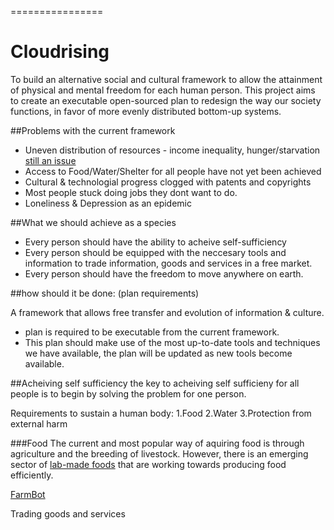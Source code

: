 



================

Cloudrising
================

To build an alternative social and cultural framework to allow the attainment of physical and mental freedom for each human person. This project aims to create an executable open-sourced plan to redesign the way our society functions, in favor of more evenly distributed bottom-up systems.


##Problems with the current framework

- Uneven distribution of resources - income inequality, hunger/starvation [still an issue](https://www.wfp.org/hunger/stats)
- Access to Food/Water/Shelter for all people have not yet been achieved
- Cultural & technologial progress clogged with patents and copyrights
- Most people stuck doing jobs they dont want to do.
- Loneliness & Depression as an epidemic


##What we should achieve as a species

- Every person should have the ability to acheive self-sufficiency
- Every person should be equipped with the neccesary tools and information to trade information, goods and services in a free market.
- Every person should have the freedom to move anywhere on earth.


##how should it be done: (plan requirements)

A framework that allows free transfer and evolution of information & culture.
- plan is required to be executable from the current framework.
- This plan should make use of the most up-to-date tools and techniques we have available, 
the plan will be updated as new tools become available. 

##Acheiving self sufficiency
the key to acheiving self sufficieny for all people is to begin by solving the problem for one person. 

Requirements to sustain a human body:
1.Food
2.Water
3.Protection from external harm

###Food
The current and most popular way of aquiring food is through agriculture and the breeding of livestock.
However, there is an emerging sector of [lab-made foods](http://gizmodo.com/the-future-will-be-full-of-lab-grown-meat-1720874704) that are working towards producing food efficiently.

[FarmBot](https://farmbot.io/) 






Trading goods and services


